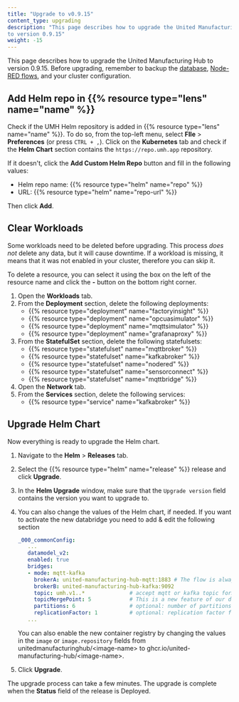 ```yaml
---
title: "Upgrade to v0.9.15"
content_type: upgrading
description: "This page describes how to upgrade the United Manufacturing Hub
to version 0.9.15"
weight: -15
---
```


This page describes how to upgrade the United Manufacturing Hub to version
0.9.15. Before upgrading, remember to backup the
[database](/docs/production-guide/backup_recovery/backup-timescale/),
[Node-RED flows](/docs/production-guide/backup_recovery/import-export-node-red/),
and your cluster configuration.

## Add Helm repo in {{% resource type="lens" name="name" %}}

Check if the UMH Helm repository is added in {{% resource type="lens" name="name" %}}.
To do so, from the top-left menu, select **FIle** > **Preferences** (or press `CTRL + ,`).
Click on the **Kubernetes** tab and check if the **Helm Chart** section contains
the `https://repo.umh.app` repository.

If it doesn't, click the **Add Custom Helm Repo** button and fill in the following
values:

- Helm repo name: {{% resource type="helm" name="repo" %}}
- URL: {{% resource type="helm" name="repo-url" %}}

Then click **Add**.

<!-- Add here any steps needed before deleting the deployments and statefulsets -->

## Clear Workloads

Some workloads need to be deleted before upgrading. This process _does not_ delete
any data, but it will cause downtime. If a workload is missing, it means that it
was not enabled in your cluster, therefore you can skip it.

To delete a resource, you can select it using the box on the left of the
resource name and click the **-** button on the bottom right corner.

1. Open the **Workloads** tab.
2. From the **Deployment** section, delete the following deployments:
   - {{% resource type="deployment" name="factoryinsight" %}}
   - {{% resource type="deployment" name="opcuasimulator" %}}
   - {{% resource type="deployment" name="mqttsimulator" %}}
   - {{% resource type="deployment" name="grafanaproxy" %}}
3. From the **StatefulSet** section, delete the following statefulsets:
   - {{% resource type="statefulset" name="mqttbroker" %}}
   - {{% resource type="statefulset" name="kafkabroker" %}}
   - {{% resource type="statefulset" name="nodered" %}}
   - {{% resource type="statefulset" name="sensorconnect" %}}
   - {{% resource type="statefulset" name="mqttbridge" %}}
4. Open the **Network** tab.
5. From the **Services** section, delete the following services:
   - {{% resource type="service" name="kafkabroker" %}}

<!-- Add here any steps needed before upgrading the Helm Chart -->

## Upgrade Helm Chart

Now everything is ready to upgrade the Helm chart.

1. Navigate to the **Helm** > **Releases** tab.
2. Select the {{% resource type="helm" name="release" %}} release and click
   **Upgrade**.
3. In the **Helm Upgrade** window, make sure that the `Upgrade version` field
   contains the version you want to upgrade to.
4. You can also change the values of the Helm chart, if needed.
   If you want to activate the new databridge you need to add & edit the following section

   ```yaml
   _000_commonConfig:      
      ...
      datamodel_v2:
      enabled: true
      bridges:
      - mode: mqtt-kafka
        brokerA: united-manufacturing-hub-mqtt:1883 # The flow is always from A->B, for omni-directional flow, setup a 2nd bridge with reversed broker setup
        brokerB: united-manufacturing-hub-kafka:9092
        topic: umh.v1..*              # accept mqtt or kafka topic format. after the topic seprator, you can use # for mqtt wildcard, or .* for kafka wildcard
        topicMergePoint: 5            # This is a new feature of our datamodel_old, which splits topics in topic and key (only in Kafka), preventing having lots of topics
        partitions: 6                 # optional: number of partitions for the new kafka topic. default: 6
        replicationFactor: 1          # optional: replication factor for the new kafka topic. default: 1
      ...
   ```

   You can also enable the new container registry by changing the values in the
   `image` or `image.repository` fields from unitedmanufacturinghub/\<image-name>
   to ghcr.io/united-manufacturing-hub/\<image-name>.

5. Click **Upgrade**.

The upgrade process can take a few minutes. The upgrade is complete when the
**Status** field of the release is Deployed.

<!-- Add here any steps needed after upgrading the Helm Chart -->